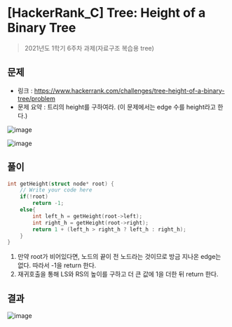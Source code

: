 # [HackerRank_C] Tree: Height of a Binary Tree

> 2021년도 1학기 6주차 과제(자료구조 복습용 tree)



## 문제

- 링크 : https://www.hackerrank.com/challenges/tree-height-of-a-binary-tree/problem
- 문제 요약 : 트리의 height를 구하여라. (이 문제에서는 edge 수를 height라고 한다.)

![image](https://user-images.githubusercontent.com/59410565/118490415-e14f2e80-b758-11eb-9837-160d58f02eba.png)

![image](https://user-images.githubusercontent.com/59410565/118490476-ef9d4a80-b758-11eb-809c-41d6ce2c2aae.png)

## 풀이

```c
int getHeight(struct node* root) {
    // Write your code here
    if(!root)
        return -1;
    else{
        int left_h = getHeight(root->left);
        int right_h = getHeight(root->right);
        return 1 + (left_h > right_h ? left_h : right_h);
    }
}
```

1. 만약 root가 비어있다면, 노드의 끝이 전 노드라는 것이므로 방금 지나온 edge는 없다. 따라서 -1을 return 한다.
2. 재귀호출을 통해 LS와 RS의 높이를 구하고 더 큰 값에 1을 더한 뒤 return 한다.



## 결과

![image](https://user-images.githubusercontent.com/59410565/118491556-1314c500-b75a-11eb-925a-58889ed8de34.png)